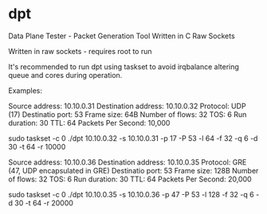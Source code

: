 # dpt
Data Plane Tester - Packet Generation Tool Written in C Raw Sockets

Written in raw sockets - requires root to run

It's recommended to run dpt using taskset to avoid irqbalance altering queue and cores during operation.

Examples:

Source address: 10.10.0.31
Destination address: 10.10.0.32
Protocol: UDP (17)
Destinatio port: 53
Frame size: 64B
Number of flows: 32
TOS: 6
Run duration: 30
TTL: 64
Packets Per Second: 10,000

sudo taskset -c 0 ./dpt 10.10.0.32 -s 10.10.0.31 -p 17 -P 53 -l 64 -f 32 -q 6 -d 30 -t 64 -r 10000

Source address: 10.10.0.36
Destination address: 10.10.0.35
Protocol: GRE (47, UDP encapsulated in GRE)
Destinatio port: 53
Frame size: 128B
Number of flows: 32
TOS: 6
Run duration: 30
TTL: 64
Packets Per Second: 20,000

sudo taskset -c 0 ./dpt 10.10.0.35 -s 10.10.0.36 -p 47 -P 53 -l 128 -f 32 -q 6 -d 30 -t 64 -r 20000
